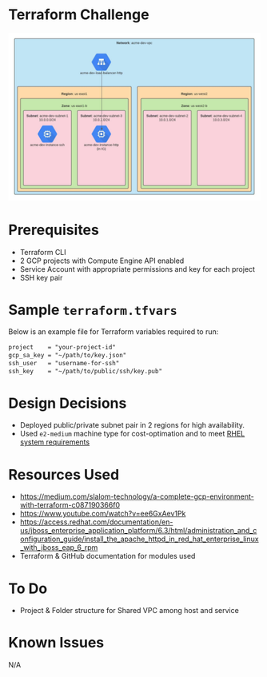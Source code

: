 # Terraform Challenge

![Alt text](/gcp-network-diagram.jpeg "GCP Network Diagram")

# Prerequisites

* Terraform CLI
* 2 GCP projects with Compute Engine API enabled
* Service Account with appropriate permissions and key for each project
* SSH key pair

# Sample `terraform.tfvars`

Below is an example file for Terraform variables required to run:

```
project    = "your-project-id"
gcp_sa_key = "~/path/to/key.json"
ssh_user   = "username-for-ssh"
ssh_key    = "~/path/to/public/ssh/key.pub"
```

# Design Decisions

* Deployed public/private subnet pair in 2 regions for high availability.
* Used `e2-medium` machine type for cost-optimation and to meet [RHEL system requirements](https://access.redhat.com/documentation/en-us/red_hat_enterprise_linux/8/html/performing_a_standard_rhel_installation/system-requirements-reference_installing-rhel#check-disk-and-memory-requirements_system-requirements-reference)

# Resources Used

* https://medium.com/slalom-technology/a-complete-gcp-environment-with-terraform-c087190366f0
* https://www.youtube.com/watch?v=ee6GxAev1Pk
* https://access.redhat.com/documentation/en-us/jboss_enterprise_application_platform/6.3/html/administration_and_configuration_guide/install_the_apache_httpd_in_red_hat_enterprise_linux_with_jboss_eap_6_rpm
* Terraform & GitHub documentation for modules used

# To Do

* Project & Folder structure for Shared VPC among host and service

# Known Issues

N/A